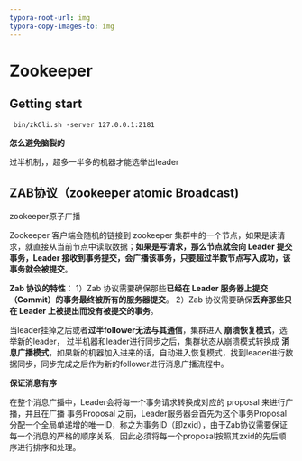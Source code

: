 ```yaml
---
typora-root-url: img
typora-copy-images-to: img
---
```


# Zookeeper

## Getting start

```
 bin/zkCli.sh -server 127.0.0.1:2181
```

**怎么避免脑裂的**

过半机制，，超多一半多的机器才能选举出leader





## ZAB协议（zookeeper atomic Broadcast) 

zookeeper原子广播

Zookeeper 客户端会随机的链接到 zookeeper 集群中的一个节点，如果是读请求，就直接从当前节点中读取数据；**如果是写请求，那么节点就会向 Leader 提交事务，Leader 接收到事务提交，会广播该事务，只要超过半数节点写入成功，该事务就会被提交**。





**Zab 协议的特性**：
 1）Zab 协议需要确保那些**已经在 Leader 服务器上提交（Commit）的事务最终被所有的服务器提交**。
 2）Zab 协议需要确保**丢弃那些只在 Leader 上被提出而没有被提交的事务**。



当leader挂掉之后或者**过半follower无法与其通信**，集群进入 **崩溃恢复模式**，选举新的leader， 过半机器和leader进行同步之后，集群状态从崩溃模式转换成 **消息广播模式**，如果新的机器加入进来的话，自动进入恢复模式，找到leader进行数据同步，同步完成之后作为新的follower进行消息广播流程中。

**保证消息有序**

在整个消息广播中，Leader会将每一个事务请求转换成对应的 proposal 来进行广播，并且在广播 事务Proposal 之前，Leader服务器会首先为这个事务Proposal分配一个全局单递增的唯一ID，称之为事务ID（即zxid），由于Zab协议需要保证每一个消息的严格的顺序关系，因此必须将每一个proposal按照其zxid的先后顺序进行排序和处理。
